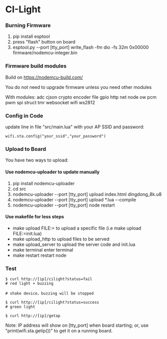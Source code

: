 # CI-Light

### Burning Firmware
1. pip install esptool
2. press "flash" button on board
3. esptool.py --port [tty_port] write_flash -fm dio -fs 32m 0x00000 firmware/nodemcu-integer.bin

### Firmware build modules
Build on https://nodemcu-build.com/

You do not need to upgrade firmware unless you need other modules
 
With modules: adc cjson crypto encoder file gpio http net node ow pcm pwm spi struct tmr websocket wifi ws2812

### Config in Code

update line in file "src/main.lua" with your AP SSID and password:
	
	wifi.sta.config("your_ssid","your_password")

### Upload to Board
You have two ways to upload:

#### Use nodemcu-uploader to update manually
1. pip install nodemcu-uploader
2. cd src
3. nodemcu-uploader --port [tty_port] upload index.html dingdong_8k.u8
3. nodemcu-uploader --port [tty_port] upload *.lua --compile
4. nodemcu-uploader --port [tty_port] node restart

#### Use makefile for less steps
* make upload FILE:=<file>  to upload a specific file (i.e make upload FILE:=init.lua)
* make upload_http          to upload files to be served
* make upload_server        to upload the server code and init.lua
* make terminal             enter terminal
* make restart              restart node

### Test
	$ curl http://[ip]/cilight?status=fail
    # red light + buzzing
    
    # shake device，buzzing will be stopped
	
	$ curl http://[ip]/cilight?status=success
	# green light

    $ curl http://[ip]/getap
	
Note: IP address will show on [tty_port] when board starting; or, use "print(wifi.sta.getip())" to get it on a running board.
